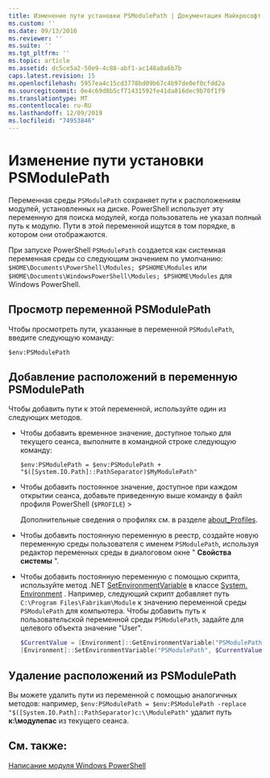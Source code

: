 ```yaml
---
title: Изменение пути установки PSModulePath | Документация Майкрософт
ms.custom: ''
ms.date: 09/13/2016
ms.reviewer: ''
ms.suite: ''
ms.tgt_pltfrm: ''
ms.topic: article
ms.assetid: dc5ce5a2-50e9-4c88-abf1-ac148a8a6b7b
caps.latest.revision: 15
ms.openlocfilehash: 5957ea4c15cd3778bd09b67c4b97de0ef0cfdd2a
ms.sourcegitcommit: 0e4c69d8b5cf71431592fe41da816dec9b70f1f9
ms.translationtype: MT
ms.contentlocale: ru-RU
ms.lasthandoff: 12/09/2019
ms.locfileid: "74953846"
---
```

# <a name="modifying-the-psmodulepath-installation-path"></a>Изменение пути установки PSModulePath

Переменная среды `PSModulePath` сохраняет пути к расположениям модулей, установленных на диске. PowerShell использует эту переменную для поиска модулей, когда пользователь не указал полный путь к модулю. Пути в этой переменной ищутся в том порядке, в котором они отображаются.

При запуске PowerShell `PSModulePath` создается как системная переменная среды со следующим значением по умолчанию: `$HOME\Documents\PowerShell\Modules; $PSHOME\Modules` или `$HOME\Documents\WindowsPowerShell\Modules; $PSHOME\Modules` для Windows PowerShell.

## <a name="to-view-the-psmodulepath-variable"></a>Просмотр переменной PSModulePath

Чтобы просмотреть пути, указанные в переменной `PSModulePath`, введите следующую команду:

`$env:PSModulePath`

## <a name="to-add-locations-to-the-psmodulepath-variable"></a>Добавление расположений в переменную PSModulePath

Чтобы добавить пути к этой переменной, используйте один из следующих методов.

- Чтобы добавить временное значение, доступное только для текущего сеанса, выполните в командной строке следующую команду:

  `$env:PSModulePath = $env:PSModulePath + "$([System.IO.Path]::PathSeparator)$MyModulePath"`

- Чтобы добавить постоянное значение, доступное при каждом открытии сеанса, добавьте приведенную выше команду в файл профиля PowerShell (`$PROFILE`) >

  Дополнительные сведения о профилях см. в разделе [about_Profiles](/powershell/module/microsoft.powershell.core/about/about_profiles).

- Чтобы добавить постоянную переменную в реестр, создайте новую переменную среды пользователя с именем `PSModulePath`, используя редактор переменных среды в диалоговом окне " **Свойства системы** ".

- Чтобы добавить постоянную переменную с помощью скрипта, используйте метод .NET [SetEnvironmentVariable](https://docs.microsoft.com/dotnet/api/system.environment.setenvironmentvariable) в классе [System. Environment](https://docs.microsoft.com/dotnet/api/system.environment) . Например, следующий скрипт добавляет путь `C:\Program Files\Fabrikam\Module` к значению переменной среды `PSModulePath` для компьютера. Чтобы добавить путь к пользовательской переменной среды `PSModulePath`, задайте для целевого объекта значение "User".

  ```powershell
  $CurrentValue = [Environment]::GetEnvironmentVariable("PSModulePath", "Machine")
  [Environment]::SetEnvironmentVariable("PSModulePath", $CurrentValue + [System.IO.Path]::PathSeparator + "C:\Program Files\Fabrikam\Modules", "Machine")

  ```

## <a name="to-remove-locations-from-the-psmodulepath"></a>Удаление расположений из PSModulePath

Вы можете удалить пути из переменной с помощью аналогичных методов: например, `$env:PSModulePath = $env:PSModulePath -replace "$([System.IO.Path]::PathSeparator)c:\\ModulePath"` удалит путь **к:\модулепас** из текущего сеанса.

## <a name="see-also"></a>См. также:

[Написание модуля Windows PowerShell](./writing-a-windows-powershell-module.md)
